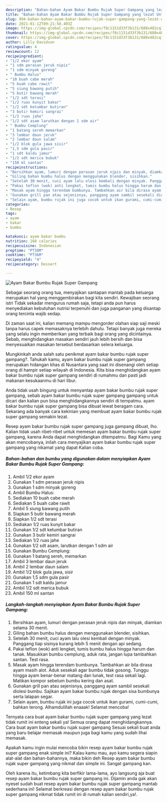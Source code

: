 ```yaml
---
description: "Bahan-bahan Ayam Bakar Bumbu Rujak Super Gampang yang lezat Untuk Jualan"
title: "Bahan-bahan Ayam Bakar Bumbu Rujak Super Gampang yang lezat Untuk Jualan"
slug: 994-bahan-bahan-ayam-bakar-bumbu-rujak-super-gampang-yang-lezat-untuk-jualan
date: 2021-01-12T09:21:58.403Z
image: https://img-global.cpcdn.com/recipes/f8c1151d33f3b131/680x482cq70/ayam-bakar-bumbu-rujak-super-gampang-foto-resep-utama.jpg
thumbnail: https://img-global.cpcdn.com/recipes/f8c1151d33f3b131/680x482cq70/ayam-bakar-bumbu-rujak-super-gampang-foto-resep-utama.jpg
cover: https://img-global.cpcdn.com/recipes/f8c1151d33f3b131/680x482cq70/ayam-bakar-bumbu-rujak-super-gampang-foto-resep-utama.jpg
author: Lilly Davidson
ratingvalue: 4
reviewcount: 12
recipeingredient:
- "1/2 ekor ayam"
- "1 sdm perasan jeruk nipis"
- "1 sdm minyak goreng"
- " Bumbu Halus"
- "10 buah cabe merah"
- "5 buah cabe rawit"
- "5 siung bawang putih"
- "5 butir bawang merah"
- "1/2 sdt terasi"
- "1/2 ruas kunyit bakar"
- "1/2 sdt ketumbar butiran"
- "3 butir kemiri sangrai"
- "1/2 ruas jahe"
- "1/2 sdt asam larutkan dengan 1 sdm air"
- " Bumbu Cemplung"
- "1 batang sereh memarkan"
- "3 lembar daun jeruk"
- "2 lembar daun salam"
- "1/2 blok gula jawa sisir"
- "1,5 sdm gula pasir"
- "1 sdt kaldu jamur"
- "1/2 sdt merica bubuk"
- "150 ml santan"
recipeinstructions:
- "Bersihkan ayam, lumuri dengan perasan jeruk nipis dan minyak, diamkan selama 30 menit."
- "Giling bahan bumbu halus dengan menggunakan blender, sisihkan."
- "Setelah 30 menit, cuci ayam lalu olesi kembali dengan minyak. Panggang tiap sisinya kurang lebih 5 menit dengan api sedang."
- "Pakai teflon (wok) anti lengket, tumis bumbu halus hingga harum dan tanak. Masukkan bumbu cemplung, aduk rata, jangan lupa tambahkan santan. Test rasa."
- "Masak ayam hingga terendam bumbunya. Tambahkan air bila dirasa ayam masih alot. Aduk sesekali agar bumbu tidak gosong. Tunggu hingga ayam benar-benar matang dan lunak, test rasa sekali lagi. Matikan kompor sebelum bumbu kering dan asat."
- "Gunakan grill pan atau sejenisnya, panggang ayam sambil sesekali diolesi bumbu. Sajikan ayam bakar bumbu rujak dengan sisa bumbunya serta lalapan segar."
- "Selain ayam, bumbu rujak ini juga cocok untuk ikan gurami, cumi-cumi, bahkan terong. Alhamdulillah enaaak! Selamat mencoba!"
categories:
- Resep
tags:
- ayam
- bakar
- bumbu

katakunci: ayam bakar bumbu 
nutrition: 168 calories
recipecuisine: Indonesian
preptime: "PT38M"
cooktime: "PT36M"
recipeyield: "4"
recipecategory: Dessert

---
```



![Ayam Bakar Bumbu Rujak Super Gampang](https://img-global.cpcdn.com/recipes/f8c1151d33f3b131/680x482cq70/ayam-bakar-bumbu-rujak-super-gampang-foto-resep-utama.jpg)

Sebagai seorang orang tua, menyajikan santapan mantab pada keluarga merupakan hal yang menggembirakan bagi kita sendiri. Kewajiban seorang istri Tidak sekadar mengurus rumah saja, tetapi anda pun harus menyediakan kebutuhan nutrisi terpenuhi dan juga panganan yang disantap orang tercinta wajib sedap.

Di zaman  saat ini, kalian memang mampu mengorder olahan siap saji meski tanpa harus capek memasaknya terlebih dahulu. Tetapi banyak juga mereka yang selalu ingin memberikan yang terbaik bagi orang yang dicintainya. Sebab, menghidangkan masakan sendiri jauh lebih bersih dan bisa menyesuaikan masakan tersebut berdasarkan selera keluarga. 



Mungkinkah anda salah satu penikmat ayam bakar bumbu rujak super gampang?. Tahukah kamu, ayam bakar bumbu rujak super gampang merupakan hidangan khas di Nusantara yang saat ini disenangi oleh setiap orang di hampir setiap wilayah di Indonesia. Kita bisa menghidangkan ayam bakar bumbu rujak super gampang sendiri di rumahmu dan pasti jadi makanan kesukaanmu di hari libur.

Anda tidak usah bingung untuk menyantap ayam bakar bumbu rujak super gampang, sebab ayam bakar bumbu rujak super gampang gampang untuk dicari dan kalian pun bisa menghidangkannya sendiri di tempatmu. ayam bakar bumbu rujak super gampang bisa dibuat lewat beragam cara. Sekarang ada banyak cara kekinian yang membuat ayam bakar bumbu rujak super gampang semakin lezat.

Resep ayam bakar bumbu rujak super gampang juga gampang dibuat, lho. Kalian tidak usah ribet-ribet untuk memesan ayam bakar bumbu rujak super gampang, karena Anda dapat menghidangkan ditempatmu. Bagi Kamu yang akan mencobanya, inilah cara menyajikan ayam bakar bumbu rujak super gampang yang nikamat yang dapat Kalian coba.

<!--inarticleads1-->

##### Bahan-bahan dan bumbu yang digunakan dalam menyiapkan Ayam Bakar Bumbu Rujak Super Gampang:

1. Ambil 1/2 ekor ayam
1. Gunakan 1 sdm perasan jeruk nipis
1. Gunakan 1 sdm minyak goreng
1. Ambil  Bumbu Halus:
1. Sediakan 10 buah cabe merah
1. Sediakan 5 buah cabe rawit
1. Ambil 5 siung bawang putih
1. Siapkan 5 butir bawang merah
1. Siapkan 1/2 sdt terasi
1. Sediakan 1/2 ruas kunyit bakar
1. Gunakan 1/2 sdt ketumbar butiran
1. Gunakan 3 butir kemiri sangrai
1. Sediakan 1/2 ruas jahe
1. Gunakan 1/2 sdt asam, larutkan dengan 1 sdm air
1. Gunakan  Bumbu Cemplung:
1. Gunakan 1 batang sereh, memarkan
1. Ambil 3 lembar daun jeruk
1. Ambil 2 lembar daun salam
1. Ambil 1/2 blok gula jawa, sisir
1. Gunakan 1,5 sdm gula pasir
1. Gunakan 1 sdt kaldu jamur
1. Ambil 1/2 sdt merica bubuk
1. Ambil 150 ml santan




<!--inarticleads2-->

##### Langkah-langkah menyiapkan Ayam Bakar Bumbu Rujak Super Gampang:

1. Bersihkan ayam, lumuri dengan perasan jeruk nipis dan minyak, diamkan selama 30 menit.
1. Giling bahan bumbu halus dengan menggunakan blender, sisihkan.
1. Setelah 30 menit, cuci ayam lalu olesi kembali dengan minyak. Panggang tiap sisinya kurang lebih 5 menit dengan api sedang.
1. Pakai teflon (wok) anti lengket, tumis bumbu halus hingga harum dan tanak. Masukkan bumbu cemplung, aduk rata, jangan lupa tambahkan santan. Test rasa.
1. Masak ayam hingga terendam bumbunya. Tambahkan air bila dirasa ayam masih alot. Aduk sesekali agar bumbu tidak gosong. Tunggu hingga ayam benar-benar matang dan lunak, test rasa sekali lagi. Matikan kompor sebelum bumbu kering dan asat.
1. Gunakan grill pan atau sejenisnya, panggang ayam sambil sesekali diolesi bumbu. Sajikan ayam bakar bumbu rujak dengan sisa bumbunya serta lalapan segar.
1. Selain ayam, bumbu rujak ini juga cocok untuk ikan gurami, cumi-cumi, bahkan terong. Alhamdulillah enaaak! Selamat mencoba!




Ternyata cara buat ayam bakar bumbu rujak super gampang yang lezat tidak rumit ini enteng sekali ya! Semua orang dapat menghidangkannya. Cara buat ayam bakar bumbu rujak super gampang Sesuai sekali buat anda yang baru belajar memasak maupun juga bagi kamu yang sudah lihai memasak.

Apakah kamu ingin mulai mencoba bikin resep ayam bakar bumbu rujak super gampang enak simple ini? Kalau kamu mau, ayo kamu segera siapin alat-alat dan bahan-bahannya, maka bikin deh Resep ayam bakar bumbu rujak super gampang yang nikmat dan simple ini. Sangat gampang kan. 

Oleh karena itu, ketimbang kita berfikir lama-lama, ayo langsung aja buat resep ayam bakar bumbu rujak super gampang ini. Dijamin anda gak akan nyesel sudah buat resep ayam bakar bumbu rujak super gampang mantab sederhana ini! Selamat berkreasi dengan resep ayam bakar bumbu rujak super gampang nikmat tidak rumit ini di rumah kalian sendiri,ya!.


